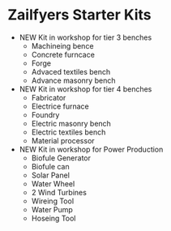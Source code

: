 # Zailfyers Starter Kits
* NEW Kit in workshop for tier 3 benches
	* Machineing bence	* Concrete furncace	* Forge	* Advaced textiles bench	* Advance masonry bench
* NEW Kit in workshop for tier 4 benches
	* Fabricator
	* Electrice furnace
	* Foundry
	* Electric masonry bench
	* Electric textiles bench
	* Material processor
* NEW Kit in workshop for Power Production
	* Biofule Generator
	* Biofule can
	* Solar Panel
	* Water Wheel
	* 2 Wind Turbines
	* Wireing Tool
	* Water Pump
	* Hoseing Tool